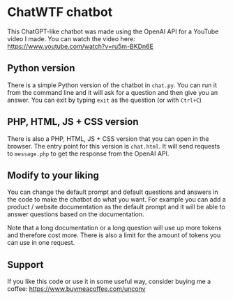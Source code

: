 # ChatWTF chatbot

This ChatGPT-like chatbot was made using the OpenAI API for a YouTube video I made. You can watch the video here: https://www.youtube.com/watch?v=ru5m-BKDn6E

## Python version

There is a simple Python version of the chatbot in `chat.py`. You can run it from the command line and it will ask for a question and then give you an answer. You can exit by typing `exit` as the question (or with `Ctrl+C`)

## PHP, HTML, JS + CSS version

There is also a PHP, HTML, JS + CSS version that you can open in the browser. The entry point for this version is `chat.html`. It will send requests to `message.php` to get the response from the OpenAI API.

## Modify to your liking

You can change the default prompt and default questions and answers in the code to make the chatbot do what you want. For example you can add a product / website documentation as the default prompt and it will be able to answer questions based on the documentation.

Note that a long documentation or a long question will use up more tokens and therefore cost more. There is also a limit for the amount of tokens you can use in one request.

## Support

If you like this code or use it in some useful way, consider buying me a coffee: https://www.buymeacoffee.com/unconv
